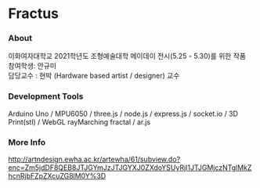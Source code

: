 # Fractus
### About
이화여자대학교 2021학년도 조형예술대학 메이데이 전시(5.25 - 5.30)를 위한 작품<br>
참여학생: 안규미<br>
담당교수 : 현박 (Hardware based artist / designer) 교수<br>

### Development Tools
Arduino Uno /
MPU6050 /
three.js /
node.js /
express.js /
socket.io /
3D Print(stl) /
WebGL rayMarching fractal /
ar.js 

### More Info
http://artndesign.ewha.ac.kr/artewha/61/subview.do?enc=Zm5jdDF8QEB8JTJGYmJzJTJGYXJ0ZXdoYSUyRjI1JTJGMjczNTglMkZhcnRjbFZpZXcuZG8lM0Y%3D

